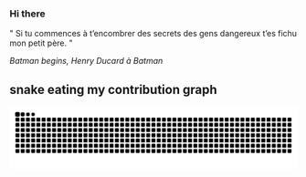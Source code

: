 ### Hi there

<!-- INSERT QUOTE START --> 

" Si tu commences à t’encombrer des secrets des gens dangereux t’es fichu mon petit père. "

_Batman begins, Henry Ducard à Batman_

<!-- INSERT QUOTE END -->

## snake eating my contribution graph
![snake gif](https://github.com/Loupthevenin/Loupthevenin/blob/output/github-contribution-grid-snake-dark.svg)
